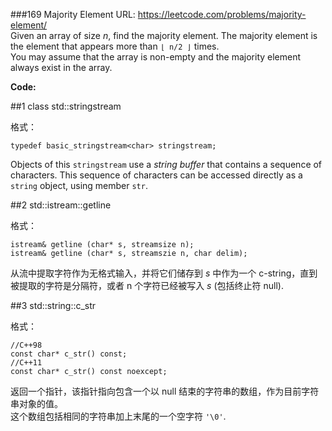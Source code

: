 ###169 Majority Element
URL: https://leetcode.com/problems/majority-element/</br>
Given an array of size _n_, find the majority element. The majority element is the element that appears more than `⌊ n/2 ⌋` times.</br>
You may assume that the array is non-empty and the majority element always exist in the array.

__Code:__


##1 class std::stringstream

格式：

	typedef basic_stringstream<char> stringstream;

Objects of this `stringstream` use a _string buffer_ that contains a sequence of characters. This sequence of characters can be accessed directly as a `string` object, using member `str`.

##2 std::istream::getline

格式：

	istream& getline (char* s, streamsize n);
	istream& getline (char* s, streamszie n, char delim);

从流中提取字符作为无格式输入，并将它们储存到 _s_ 中作为一个 c-string，直到被提取的字符是分隔符，或者 n 个字符已经被写入 _s_ (包括终止符 null).

##3 std::string::c_str

格式：

	//C++98
	const char* c_str() const;
	//C++11
	const char* c_str() const noexcept;

返回一个指针，该指针指向包含一个以 null 结束的字符串的数组，作为目前字符串对象的值。</br>
这个数组包括相同的字符串加上末尾的一个空字符 `'\0'`.
